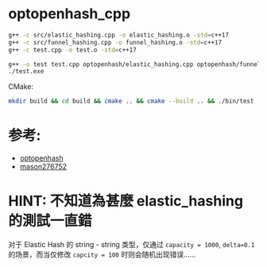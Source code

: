 # optopenhash_cpp

```bash
g++ -c src/elastic_hashing.cpp -o elastic_hashing.o -std=c++17
g++ -c src/funnel_hashing.cpp -o funnel_hashing.o -std=c++17
g++ -c test.cpp -o test.o -std=c++17

g++ -o test test.cpp optopenhash/elastic_hashing.cpp optopenhash/funnel_hashing.cpp -std=c++17
./test.exe
```

CMake:

```bash
mkdir build && cd build && cmake .. && cmake --build .. && ./bin/test
```

# 参考: 

- [optopenhash](https://github.com/sternma/optopenhash)
- [mason276752](https://gist.github.com/mason276752/001b5c5eab686ef85b61ef04bcc46551)


# HINT: 不知道為甚麼 elastic_hashing 的測試一直錯

对于 Elastic Hash 的 string - string 类型，仅通过 `capacity = 1000`, `delta=0.1` 的场景，而当仅修改 `capcity = 100` 时则会随机出现错误……


